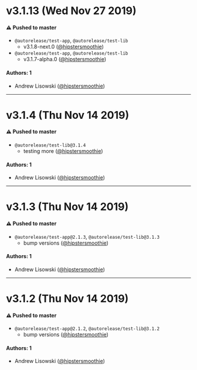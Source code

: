 # v3.1.13 (Wed Nov 27 2019)

#### ⚠️  Pushed to master

- `@autorelease/test-app`, `@autorelease/test-lib`
  - v3.1.8-next.0  ([@hipstersmoothie](https://github.com/hipstersmoothie))
- `@autorelease/test-app`, `@autorelease/test-lib`
  - v3.1.7-alpha.0  ([@hipstersmoothie](https://github.com/hipstersmoothie))

#### Authors: 1

- Andrew Lisowski ([@hipstersmoothie](https://github.com/hipstersmoothie))

---

# v3.1.4 (Thu Nov 14 2019)

#### ⚠️  Pushed to master

- `@autorelease/test-lib@3.1.4`
  - testing more  ([@hipstersmoothie](https://github.com/hipstersmoothie))

#### Authors: 1

- Andrew Lisowski ([@hipstersmoothie](https://github.com/hipstersmoothie))

---

# v3.1.3 (Thu Nov 14 2019)

#### ⚠️  Pushed to master

- `@autorelease/test-app@2.1.3`, `@autorelease/test-lib@3.1.3`
  - bump versions  ([@hipstersmoothie](https://github.com/hipstersmoothie))

#### Authors: 1

- Andrew Lisowski ([@hipstersmoothie](https://github.com/hipstersmoothie))

---

# v3.1.2 (Thu Nov 14 2019)

#### ⚠️  Pushed to master

- `@autorelease/test-app@2.1.2`, `@autorelease/test-lib@3.1.2`
  - bump versions  ([@hipstersmoothie](https://github.com/hipstersmoothie))

#### Authors: 1

- Andrew Lisowski ([@hipstersmoothie](https://github.com/hipstersmoothie))